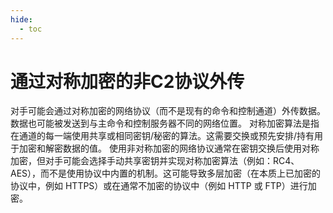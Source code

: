 ```yaml
---
hide:
  - toc
---
```


# 通过对称加密的非C2协议外传

对手可能会通过对称加密的网络协议（而不是现有的命令和控制通道）外传数据。数据也可能被发送到与主命令和控制服务器不同的网络位置。  对称加密算法是指在通道的每一端使用共享或相同密钥/秘密的算法。这需要交换或预先安排/持有用于加密和解密数据的值。  使用非对称加密的网络协议通常在密钥交换后使用对称加密，但对手可能会选择手动共享密钥并实现对称加密算法（例如：RC4、AES），而不是使用协议中内置的机制。这可能导致多层加密（在本质上已加密的协议中，例如 HTTPS）或在通常不加密的协议中（例如 HTTP 或 FTP）进行加密。
